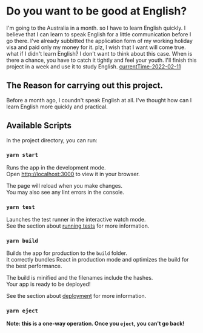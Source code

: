 # Do you want to be good at English?
I'm going to the Australia in a month. so I have to learn English quickly.
I believe that I can learn to speak English for a little communication before I go there.
I've already subbitted the application form of my working holiday visa and paid only my money for it.
plz, I wish that I want will come true.
what if I didn't learn English? I don't want to think about this case.
When is there a chance, you have to catch it tightly and feel your youth.
I'll finish this project in a week and use it to study English.
[currentTime-2022-02-11](DAELYEOLKANG)

## The Reason for carrying out this project.
Before a month ago, I coundn't speak English at all.
I've thought how can I learn English more quickly and practical.


## Available Scripts

In the project directory, you can run:

### `yarn start`

Runs the app in the development mode.\
Open [http://localhost:3000](http://localhost:3000) to view it in your browser.

The page will reload when you make changes.\
You may also see any lint errors in the console.

### `yarn test`

Launches the test runner in the interactive watch mode.\
See the section about [running tests](https://facebook.github.io/create-react-app/docs/running-tests) for more information.

### `yarn build`

Builds the app for production to the `build` folder.\
It correctly bundles React in production mode and optimizes the build for the best performance.

The build is minified and the filenames include the hashes.\
Your app is ready to be deployed!

See the section about [deployment](https://facebook.github.io/create-react-app/docs/deployment) for more information.

### `yarn eject`

**Note: this is a one-way operation. Once you `eject`, you can't go back!**
